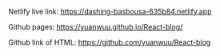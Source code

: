 Netlify live link: https://dashing-basbousa-635b84.netlify.app

Github pages: https://yuanwuu.github.io/React-blog/

Github link of HTML: https://github.com/yuanwuu/React-blog